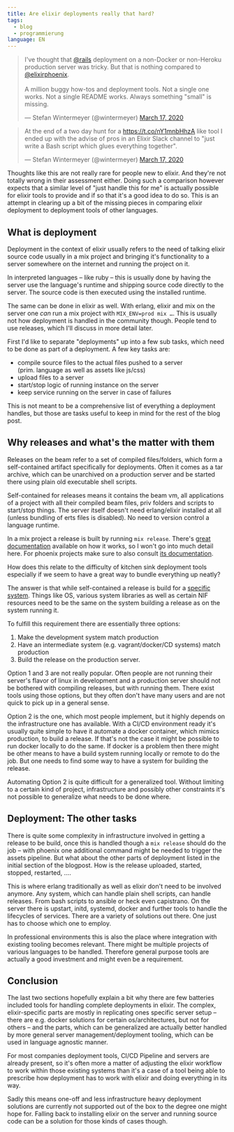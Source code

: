 ```yaml
---
title: Are elixir deployments really that hard?
tags: 
  - blog
  - programmierung
language: EN
---
```

<blockquote class="twitter-tweet"><p lang="en" dir="ltr">I&#39;ve thought that <a href="https://twitter.com/rails?ref_src=twsrc%5Etfw">@rails</a> deployment on a non-Docker or non-Heroku production server was tricky. But that is nothing compared to <a href="https://twitter.com/elixirphoenix?ref_src=twsrc%5Etfw">@elixirphoenix</a>.<br><br>A million buggy how-tos and deployment tools. Not a single one works. Not a single README works. Always something &quot;small&quot; is missing.</p>&mdash; Stefan Wintermeyer (@wintermeyer) <a href="https://twitter.com/wintermeyer/status/1239938792536117248?ref_src=twsrc%5Etfw">March 17, 2020</a></blockquote> <script async src="https://platform.twitter.com/widgets.js" charset="utf-8"></script> 

<blockquote class="twitter-tweet"><p lang="en" dir="ltr">At the end of a two day hunt for a <a href="https://t.co/nY1mnbHhzA">https://t.co/nY1mnbHhzA</a> like tool I ended up with the advise of pros in an Elixir Slack channel to &quot;just write a Bash script which glues everything together&quot;.</p>&mdash; Stefan Wintermeyer (@wintermeyer) <a href="https://twitter.com/wintermeyer/status/1239938793681096704?ref_src=twsrc%5Etfw">March 17, 2020</a></blockquote> <script async src="https://platform.twitter.com/widgets.js" charset="utf-8"></script> 

Thoughts like this are not really rare for people new to elixir. And they're not totally wrong in their assessment either. Doing such a comparison however expects that a similar level of "just handle this for me" is actually possible for elixir tools to provide and if so that it's a good idea to do so. This is an attempt in clearing up a bit of the missing pieces in comparing elixir deployment to deployment tools of other languages.

## What is deployment

Deployment in the context of elixir usually refers to the need of talking elixir source code usually in a mix project and bringing it's functionality to a server somewhere on the internet and running the project on it.

In interpreted languages – like ruby – this is usually done by having the server use the language's runtime and shipping source code directly to the server. The source code is then executed using the installed runtime.

The same can be done in elixir as well. With erlang, elixir and mix on the server one *can* run a mix project with `MIX_ENV=prod mix …`. This is usually not how deployment is handled in the community though. People tend to use releases, which I'll discuss in more detail later.

First I'd like to separate "deployments" up into a few sub tasks, which need to be done as part of a deployment. A few key tasks are:

- compile source files to the actual files pushed to a server  
(prim. language as well as assets like js/css)
- upload files to a server
- start/stop logic of running instance on the server
- keep service running on the server in case of failures

This is not meant to be a comprehensive list of everything a deployment handles, but those are tasks useful to keep in mind for the rest of the blog post.

## Why releases and what's the matter with them

Releases on the beam refer to a set of compiled files/folders, which form a self-contained artifact specifically for deployments. Often it comes as a tar archive, which can be unarchived on a production server and be started there using plain old executable shell scripts. 

Self-contained for releases means it contains the beam vm, all applications of a project with all their compiled beam files, priv folders and scripts to start/stop things. The server itself doesn't need erlang/elixir installed at all (unless bundling of erts files is disabled). No need to version control a language runtime.

In a mix project a release is built by running `mix release`. There's [great documentation](https://hexdocs.pm/mix/Mix.Tasks.Release.html) available on how it works, so I won't go into much detail here. For phoenix projects make sure to also consult [its documentation](https://hexdocs.pm/phoenix/releases.html). 

How does this relate to the difficulty of kitchen sink deployment tools especially if we seem to have a great way to bundle everything up neatly?

The answer is that while self-contained a release is build for a [specific system](https://hexdocs.pm/mix/Mix.Tasks.Release.html#module-requirements). Things like OS, various system libraries as well as certain NIF resources need to be the same on the system building a release as on the system running it.

To fulfill this requirement there are essentially three options:

1. Make the development system match production
2. Have an intermediate system (e.g. vagrant/docker/CD systems) match production
3. Build the release on the production server.

Option 1 and 3 are not really popular. Often people are not running their server's flavor of linux in development and a production server should not be bothered with compiling releases, but with running them. There exist tools using those options, but they often don't have many users and are not quick to pick up in a general sense.

Option 2 is the one, which most people implement, but it highly depends on the infrastructure one has available. With a CI/CD environment ready it's usually quite simple to have it automate a docker container, which mimics production, to build a release. If that's not the case it might be possible to run docker locally to do the same. If docker is a problem then there might be other means to have a build system running locally or remote to do the job. But one needs to find some way to have a system for building the release.

Automating Option 2 is quite difficult for a generalized tool. Without limiting to a certain kind of project, infrastructure and possibly other constraints it's not possible to generalize what needs to be done where.

## Deployment: The other tasks

There is quite some complexity in infrastructure involved in getting a release to be build, once this is handled though a `mix release` should do the job – with phoenix one additional command might be needed to trigger the assets pipeline. But what about the other parts of deployment listed in the initial section of the blogpost. How is the release uploaded, started, stopped, restarted, ….

This is where erlang traditionally as well as elixir don't need to be involved anymore. Any system, which can handle plain shell scripts, can handle releases. From bash scripts to ansible or heck even capistrano. On the server there is upstart, initd, systemd, docker and further tools to handle the lifecycles of services. There are a variety of solutions out there. One just has to choose which one to employ.

In professional environments this is also the place where integration with existing tooling becomes relevant. There might be multiple projects of various languages to be handled. Therefore general purpose tools are actually a good investment and might even be a requirement.

## Conclusion

The last two sections hopefully explain a bit why there are few batteries included tools for handling complete deployments in elixir. The complex, elixir-specific parts are mostly in replicating ones specific server setup – there are e.g. docker solutions for certain os/architectures, but not for others – and the parts, which can be generalized are actually better handled by more general server management/deployment tooling, which can be used in language agnostic manner.

For most companies deployment tools, CI/CD Pipeline and servers are already present, so it's often more a matter of adjusting the elixir workflow to work within those existing systems than it's a case of a tool being able to prescribe how deployment has to work with elixir and doing everything in its way. 

Sadly this means one-off and less infrastructure heavy deployment solutions are currently not supported out of the box to the degree one might hope for. Falling back to installing elixir on the server and running source code can be a solution for those kinds of cases though.